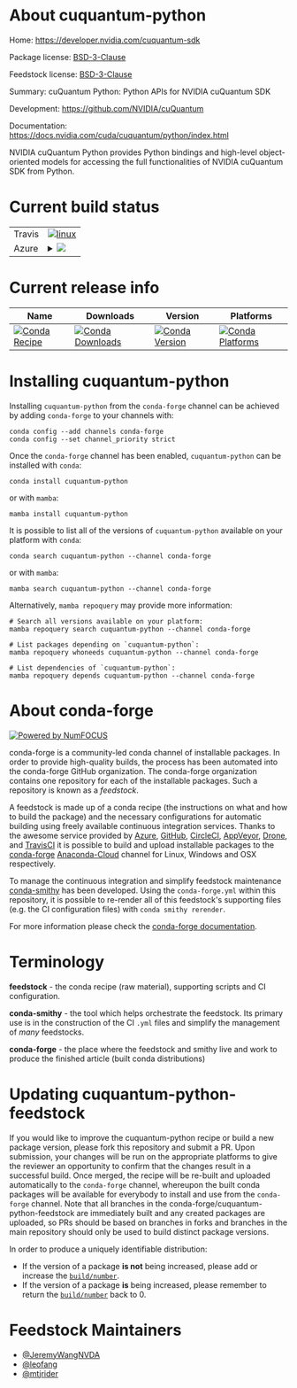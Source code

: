 About cuquantum-python
======================

Home: https://developer.nvidia.com/cuquantum-sdk

Package license: [BSD-3-Clause](https://docs.nvidia.com/cuda/cuquantum/license.html#nvidia-cuquantum-python)

Feedstock license: [BSD-3-Clause](https://github.com/conda-forge/cuquantum-python-feedstock/blob/main/LICENSE.txt)

Summary: cuQuantum Python: Python APIs for NVIDIA cuQuantum SDK

Development: https://github.com/NVIDIA/cuQuantum

Documentation: https://docs.nvidia.com/cuda/cuquantum/python/index.html

NVIDIA cuQuantum Python provides Python bindings and high-level object-oriented
models for accessing the full functionalities of NVIDIA cuQuantum SDK from Python.


Current build status
====================


<table><tr>
    <td>Travis</td>
    <td>
      <a href="https://app.travis-ci.com/conda-forge/cuquantum-python-feedstock">
        <img alt="linux" src="https://img.shields.io/travis/com/conda-forge/cuquantum-python-feedstock/main.svg?label=Linux">
      </a>
    </td>
  </tr>
    
  <tr>
    <td>Azure</td>
    <td>
      <details>
        <summary>
          <a href="https://dev.azure.com/conda-forge/feedstock-builds/_build/latest?definitionId=14820&branchName=main">
            <img src="https://dev.azure.com/conda-forge/feedstock-builds/_apis/build/status/cuquantum-python-feedstock?branchName=main">
          </a>
        </summary>
        <table>
          <thead><tr><th>Variant</th><th>Status</th></tr></thead>
          <tbody><tr>
              <td>linux_64_c_compiler_version10cuda_compiler_version11.2cxx_compiler_version10python3.10.____cpython</td>
              <td>
                <a href="https://dev.azure.com/conda-forge/feedstock-builds/_build/latest?definitionId=14820&branchName=main">
                  <img src="https://dev.azure.com/conda-forge/feedstock-builds/_apis/build/status/cuquantum-python-feedstock?branchName=main&jobName=linux&configuration=linux_64_c_compiler_version10cuda_compiler_version11.2cxx_compiler_version10python3.10.____cpython" alt="variant">
                </a>
              </td>
            </tr><tr>
              <td>linux_64_c_compiler_version10cuda_compiler_version11.2cxx_compiler_version10python3.8.____cpython</td>
              <td>
                <a href="https://dev.azure.com/conda-forge/feedstock-builds/_build/latest?definitionId=14820&branchName=main">
                  <img src="https://dev.azure.com/conda-forge/feedstock-builds/_apis/build/status/cuquantum-python-feedstock?branchName=main&jobName=linux&configuration=linux_64_c_compiler_version10cuda_compiler_version11.2cxx_compiler_version10python3.8.____cpython" alt="variant">
                </a>
              </td>
            </tr><tr>
              <td>linux_64_c_compiler_version10cuda_compiler_version11.2cxx_compiler_version10python3.9.____cpython</td>
              <td>
                <a href="https://dev.azure.com/conda-forge/feedstock-builds/_build/latest?definitionId=14820&branchName=main">
                  <img src="https://dev.azure.com/conda-forge/feedstock-builds/_apis/build/status/cuquantum-python-feedstock?branchName=main&jobName=linux&configuration=linux_64_c_compiler_version10cuda_compiler_version11.2cxx_compiler_version10python3.9.____cpython" alt="variant">
                </a>
              </td>
            </tr><tr>
              <td>linux_aarch64_cuda_compiler_version11.2python3.10.____cpython</td>
              <td>
                <a href="https://dev.azure.com/conda-forge/feedstock-builds/_build/latest?definitionId=14820&branchName=main">
                  <img src="https://dev.azure.com/conda-forge/feedstock-builds/_apis/build/status/cuquantum-python-feedstock?branchName=main&jobName=linux&configuration=linux_aarch64_cuda_compiler_version11.2python3.10.____cpython" alt="variant">
                </a>
              </td>
            </tr><tr>
              <td>linux_aarch64_cuda_compiler_version11.2python3.8.____cpython</td>
              <td>
                <a href="https://dev.azure.com/conda-forge/feedstock-builds/_build/latest?definitionId=14820&branchName=main">
                  <img src="https://dev.azure.com/conda-forge/feedstock-builds/_apis/build/status/cuquantum-python-feedstock?branchName=main&jobName=linux&configuration=linux_aarch64_cuda_compiler_version11.2python3.8.____cpython" alt="variant">
                </a>
              </td>
            </tr><tr>
              <td>linux_aarch64_cuda_compiler_version11.2python3.9.____cpython</td>
              <td>
                <a href="https://dev.azure.com/conda-forge/feedstock-builds/_build/latest?definitionId=14820&branchName=main">
                  <img src="https://dev.azure.com/conda-forge/feedstock-builds/_apis/build/status/cuquantum-python-feedstock?branchName=main&jobName=linux&configuration=linux_aarch64_cuda_compiler_version11.2python3.9.____cpython" alt="variant">
                </a>
              </td>
            </tr><tr>
              <td>linux_ppc64le_cuda_compiler_version11.2python3.10.____cpython</td>
              <td>
                <a href="https://dev.azure.com/conda-forge/feedstock-builds/_build/latest?definitionId=14820&branchName=main">
                  <img src="https://dev.azure.com/conda-forge/feedstock-builds/_apis/build/status/cuquantum-python-feedstock?branchName=main&jobName=linux&configuration=linux_ppc64le_cuda_compiler_version11.2python3.10.____cpython" alt="variant">
                </a>
              </td>
            </tr><tr>
              <td>linux_ppc64le_cuda_compiler_version11.2python3.8.____cpython</td>
              <td>
                <a href="https://dev.azure.com/conda-forge/feedstock-builds/_build/latest?definitionId=14820&branchName=main">
                  <img src="https://dev.azure.com/conda-forge/feedstock-builds/_apis/build/status/cuquantum-python-feedstock?branchName=main&jobName=linux&configuration=linux_ppc64le_cuda_compiler_version11.2python3.8.____cpython" alt="variant">
                </a>
              </td>
            </tr><tr>
              <td>linux_ppc64le_cuda_compiler_version11.2python3.9.____cpython</td>
              <td>
                <a href="https://dev.azure.com/conda-forge/feedstock-builds/_build/latest?definitionId=14820&branchName=main">
                  <img src="https://dev.azure.com/conda-forge/feedstock-builds/_apis/build/status/cuquantum-python-feedstock?branchName=main&jobName=linux&configuration=linux_ppc64le_cuda_compiler_version11.2python3.9.____cpython" alt="variant">
                </a>
              </td>
            </tr>
          </tbody>
        </table>
      </details>
    </td>
  </tr>
</table>

Current release info
====================

| Name | Downloads | Version | Platforms |
| --- | --- | --- | --- |
| [![Conda Recipe](https://img.shields.io/badge/recipe-cuquantum--python-green.svg)](https://anaconda.org/conda-forge/cuquantum-python) | [![Conda Downloads](https://img.shields.io/conda/dn/conda-forge/cuquantum-python.svg)](https://anaconda.org/conda-forge/cuquantum-python) | [![Conda Version](https://img.shields.io/conda/vn/conda-forge/cuquantum-python.svg)](https://anaconda.org/conda-forge/cuquantum-python) | [![Conda Platforms](https://img.shields.io/conda/pn/conda-forge/cuquantum-python.svg)](https://anaconda.org/conda-forge/cuquantum-python) |

Installing cuquantum-python
===========================

Installing `cuquantum-python` from the `conda-forge` channel can be achieved by adding `conda-forge` to your channels with:

```
conda config --add channels conda-forge
conda config --set channel_priority strict
```

Once the `conda-forge` channel has been enabled, `cuquantum-python` can be installed with `conda`:

```
conda install cuquantum-python
```

or with `mamba`:

```
mamba install cuquantum-python
```

It is possible to list all of the versions of `cuquantum-python` available on your platform with `conda`:

```
conda search cuquantum-python --channel conda-forge
```

or with `mamba`:

```
mamba search cuquantum-python --channel conda-forge
```

Alternatively, `mamba repoquery` may provide more information:

```
# Search all versions available on your platform:
mamba repoquery search cuquantum-python --channel conda-forge

# List packages depending on `cuquantum-python`:
mamba repoquery whoneeds cuquantum-python --channel conda-forge

# List dependencies of `cuquantum-python`:
mamba repoquery depends cuquantum-python --channel conda-forge
```


About conda-forge
=================

[![Powered by
NumFOCUS](https://img.shields.io/badge/powered%20by-NumFOCUS-orange.svg?style=flat&colorA=E1523D&colorB=007D8A)](https://numfocus.org)

conda-forge is a community-led conda channel of installable packages.
In order to provide high-quality builds, the process has been automated into the
conda-forge GitHub organization. The conda-forge organization contains one repository
for each of the installable packages. Such a repository is known as a *feedstock*.

A feedstock is made up of a conda recipe (the instructions on what and how to build
the package) and the necessary configurations for automatic building using freely
available continuous integration services. Thanks to the awesome service provided by
[Azure](https://azure.microsoft.com/en-us/services/devops/), [GitHub](https://github.com/),
[CircleCI](https://circleci.com/), [AppVeyor](https://www.appveyor.com/),
[Drone](https://cloud.drone.io/welcome), and [TravisCI](https://travis-ci.com/)
it is possible to build and upload installable packages to the
[conda-forge](https://anaconda.org/conda-forge) [Anaconda-Cloud](https://anaconda.org/)
channel for Linux, Windows and OSX respectively.

To manage the continuous integration and simplify feedstock maintenance
[conda-smithy](https://github.com/conda-forge/conda-smithy) has been developed.
Using the ``conda-forge.yml`` within this repository, it is possible to re-render all of
this feedstock's supporting files (e.g. the CI configuration files) with ``conda smithy rerender``.

For more information please check the [conda-forge documentation](https://conda-forge.org/docs/).

Terminology
===========

**feedstock** - the conda recipe (raw material), supporting scripts and CI configuration.

**conda-smithy** - the tool which helps orchestrate the feedstock.
                   Its primary use is in the construction of the CI ``.yml`` files
                   and simplify the management of *many* feedstocks.

**conda-forge** - the place where the feedstock and smithy live and work to
                  produce the finished article (built conda distributions)


Updating cuquantum-python-feedstock
===================================

If you would like to improve the cuquantum-python recipe or build a new
package version, please fork this repository and submit a PR. Upon submission,
your changes will be run on the appropriate platforms to give the reviewer an
opportunity to confirm that the changes result in a successful build. Once
merged, the recipe will be re-built and uploaded automatically to the
`conda-forge` channel, whereupon the built conda packages will be available for
everybody to install and use from the `conda-forge` channel.
Note that all branches in the conda-forge/cuquantum-python-feedstock are
immediately built and any created packages are uploaded, so PRs should be based
on branches in forks and branches in the main repository should only be used to
build distinct package versions.

In order to produce a uniquely identifiable distribution:
 * If the version of a package **is not** being increased, please add or increase
   the [``build/number``](https://docs.conda.io/projects/conda-build/en/latest/resources/define-metadata.html#build-number-and-string).
 * If the version of a package **is** being increased, please remember to return
   the [``build/number``](https://docs.conda.io/projects/conda-build/en/latest/resources/define-metadata.html#build-number-and-string)
   back to 0.

Feedstock Maintainers
=====================

* [@JeremyWangNVDA](https://github.com/JeremyWangNVDA/)
* [@leofang](https://github.com/leofang/)
* [@mtjrider](https://github.com/mtjrider/)


<!-- dummy commit to enable rerendering -->


